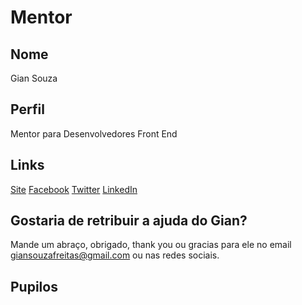# Mentor

## Nome

Gian Souza

## Perfil

Mentor para Desenvolvedores Front End

## Links

[Site](http://giansouza.com)
[Facebook](https://www.facebook.com/ogiansouza)
[Twitter](https://twitter.com/ogiansouza)
[LinkedIn](https://www.linkedin.com/in/ogiansouza)

## Gostaria de retribuir a ajuda do Gian?

Mande um abraço, obrigado, thank you ou gracias para ele no email giansouzafreitas@gmail.com ou nas redes sociais.

## Pupilos
